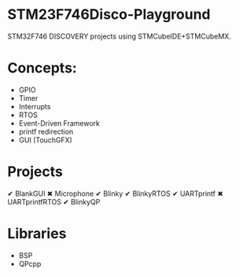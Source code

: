 # STM23F746Disco-Playground
STM32F746 DISCOVERY projects using STMCubeIDE+STMCubeMX.

# Concepts:
- GPIO
- Timer
- Interrupts
- RTOS
- Event-Driven Framework
- printf redirection
- GUI (TouchGFX)

# Projects
✔ BlankGUI
✖ Microphone
✔ Blinky
✔ BlinkyRTOS
✔ UARTprintf
✖ UARTprintfRTOS
✔ BlinkyQP

# Libraries
- BSP
- QPcpp
